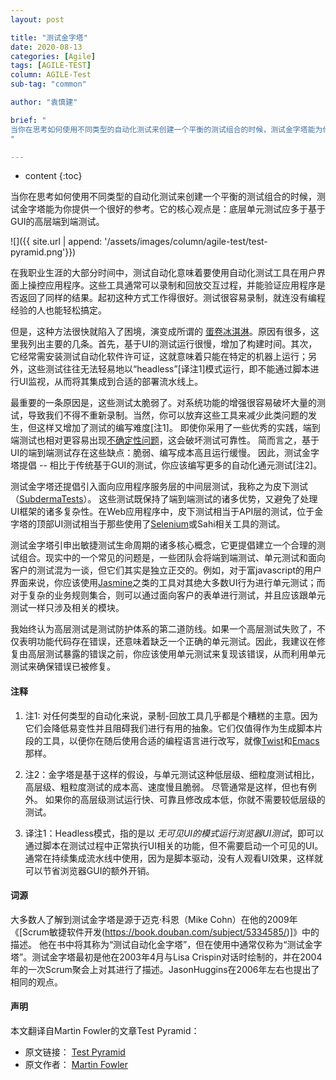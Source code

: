 ```yaml
---
layout: post

title: "测试金字塔"
date: 2020-08-13
categories: [Agile]
tags: [AGILE-TEST]
column: AGILE-Test
sub-tag: "common"

author: "袁慎建"

brief: "
当你在思考如何使用不同类型的自动化测试来创建一个平衡的测试组合的时候，测试金字塔能为你提供一个很好的参考。它的核心观点是：底层单元测试应多于基于GUI的高层端到端测试。
"

---
```


* content
{:toc}



当你在思考如何使用不同类型的自动化测试来创建一个平衡的测试组合的时候，测试金字塔能为你提供一个很好的参考。它的核心观点是：底层单元测试应多于基于GUI的高层端到端测试。


![]({{ site.url | append: '/assets/images/column/agile-test/test-pyramid.png'}})


在我职业生涯的大部分时间中，测试自动化意味着要使用自动化测试工具在用户界面上操控应用程序。这些工具通常可以录制和回放交互过程，并能验证应用程序是否返回了同样的结果。起初这种方式工作得很好。测试很容易录制，就连没有编程经验的人也能轻松搞定。

但是，这种方法很快就陷入了困境，演变成所谓的 [蛋卷冰淇淋](https://alisterbscott.com/kb/testing-pyramids/)。原因有很多，这里我列出主要的几条。首先，基于UI的测试运行很慢，增加了构建时间。其次，它经常需安装测试自动化软件许可证，这就意味着只能在特定的机器上运行；另外，这些测试往往无法轻易地以“headless”[译注1]模式运行，即不能通过脚本进行UI监视，从而将其集成到合适的部署流水线上。


最重要的一条原因是，这些测试太脆弱了。对系统功能的增强很容易破坏大量的测试，导致我们不得不重新录制。当然，你可以放弃这些工具来减少此类问题的发生，但这样又增加了测试的编写难度[注1]。 即使你采用了一些优秀的实践，端到端测试也相对更容易出现[不确定性问题](https://martinfowler.com/articles/nonDeterminism.html)，这会破坏测试可靠性。 简而言之，基于UI的端到端测试存在这些缺点：脆弱、编写成本高且运行缓慢。 因此，测试金字塔提倡 -- 相比于传统基于GUI的测试，你应该编写更多的自动化通元测试[注2]。 



测试金字塔还提倡引入面向应用程序服务层的中间层测试，我称之为皮下测试（[SubdermaTests](https://martinfowler.com/bliki/SubcutaneousTest.html)）。 这些测试既保持了端到端测试的诸多优势，又避免了处理UI框架的诸多复杂性。在Web应用程序中，皮下测试相当于API层的测试，位于金字塔的顶部UI测试相当于那些使用了[Selenium](https://www.selenium.dev/)或Sahi相关工具的测试。


测试金字塔引申出敏捷测试生命周期的诸多核心概念，它更提倡建立一个合理的测试组合。现实中的一个常见的问题是，一些团队会将端到端测试、单元测试和面向客户的测试混为一谈，但它们其实是独立正交的。例如，对于富javascript的用户界面来说，你应该使用[Jasmine](https://jasmine.github.io/)之类的工具对其绝大多数UI行为进行单元测试；而对于复杂的业务规则集合，则可以通过面向客户的表单进行测试，并且应该跟单元测试一样只涉及相关的模块。


我始终认为高层测试是测试防护体系的第二道防线。如果一个高层测试失败了，不仅表明功能代码存在错误，还意味着缺乏一个正确的单元测试。因此，我建议在修复由高层测试暴露的错误之前，你应该使用单元测试来复现该错误，从而利用单元测试来确保错误已被修复。


#### 注释
1. 注1: 对任何类型的自动化来说，录制-回放工具几乎都是个糟糕的主意。因为它们会降低易变性并且阻碍我们进行有用的抽象。它们仅值得作为生成脚本片段的工具，以便你在随后使用合适的编程语言进行改写，就像[Twist](https://www.thoughtworks.com/what-we-do/products)和[Emacs](http://www.gnu.org/software/emacs/manual/html_node/emacs/Save-Keyboard-Macro.html)那样。 

2. 注2：金字塔是基于这样的假设，与单元测试这种低层级、细粒度测试相比，高层级、粗粒度测试的成本高、速度慢且脆弱。 尽管通常是这样，但也有例外。 如果你的高层级测试运行快、可靠且修改成本低，你就不需要较低层级的测试。

3. 译注1：Headless模式，指的是以 *无可见UI的模式运行浏览器UI测试*，即可以通过脚本在测试过程中正常执行UI相关的功能，但不需要启动一个可见的UI。通常在持续集成流水线中使用，因为是脚本驱动，没有人观看UI效果，这样就可以节省浏览器GUI的额外开销。


#### 词源
大多数人了解到测试金字塔是源于迈克·科恩（Mike Cohn）在他的2009年《[Scrum敏捷软件开发(https://book.douban.com/subject/5334585/)]》中的描述。 他在书中将其称为“测试自动化金字塔”，但在使用中通常仅称为“测试金字塔”。测试金字塔最初是他在2003年4月与Lisa Crispin对话时绘制的，并在2004年的一次Scrum聚会上对其进行了描述。JasonHuggins在2006年左右也提出了相同的观点。


#### 声明
本文翻译自Martin Fowler的文章Test Pyramid：

- 原文链接： [Test Pyramid](https://martinfowler.com/bliki/TestPyramid.html)  
- 原文作者： [Martin Fowler](https://martinfowler.com/)
